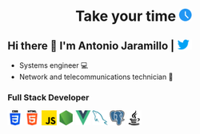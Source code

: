 
<h1 align="center">Take your time <img tarjet ="blank" width="25px" src="./assets/ico_time.png"/></h1>
<h2>Hi there 👋 I'm Antonio Jaramillo  |<a href="https://twitter.com/Drako9159"><img width="35px" src="./assets/icon_twitter.png"/></a></h2>


- Systems engineer 💻
- Network and telecommunications technician 📶
### Full Stack Developer


<a href="https://twitter.com"><img width="30px" src="./assets/icon_css.png"/></a>
<a href="https://twitter.com"><img width="30px" src="./assets/icon_html.png"/></a>
<a href="https://twitter.com"><img width="30px" src="./assets/icon_js.png"/></a>
<a href="https://twitter.com"><img width="30px" src="./assets/icon_node.png"/></a>
<a href="https://twitter.com"><img width="30px" src="./assets/icon_vue.png"/></a>
<a href="https://twitter.com"><img width="30px" src="./assets/icon_mysql.png"/></a>
<a href="https://twitter.com"><img width="30px" src="./assets/icon_postgre.png"/></a>
<a href="https://twitter.com"><img width="30px" src="./assets/icon_java.png"/></a>



<!--
**Drako9159/Drako9159** is a ✨ _special_ ✨ repository because its `README.md` (this file) appears on your GitHub profile.

Here are some ideas to get you started:

- 🔭 I’m currently working on ...
- 🌱 I’m currently learning ...
- 👯 I’m looking to collaborate on ...
- 🤔 I’m looking for help with ...
- 💬 Ask me about ...
- 📫 How to reach me: ...
- 😄 Pronouns: ...
- ⚡ Fun fact: ...
-->
